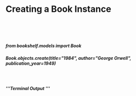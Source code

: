 <h1>Creating a Book Instance<h1>
<br>
<h5>from bookshelf.models import Book<h5>
<h5>Book.objects.create(title="1984", author="George Orwell", publication_year=1949)<h5>
<br>
<h5>'''Terminal Output
<Book:  Title: 1984, Author: George Orwell, Publication Date: 1949>
'''<h5>
